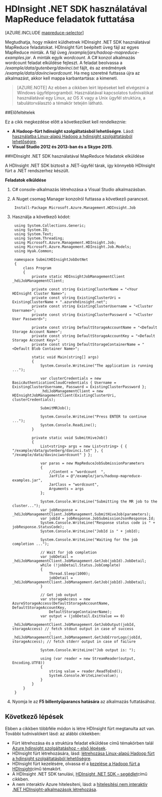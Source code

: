 <properties
    pageTitle="HDInsight .NET SDK használatával MapReduce feladatok elküldése |} Microsoft Azure"
    description="Megtudhatja, hogy miként küldhetnek MapReduce feladatokat Azure hdinsight szolgáltatáshoz hadoop HDInsight .NET SDK használatával."
    editor="cgronlun"
    manager="jhubbard"
    services="hdinsight"
    documentationCenter=""
    tags="azure-portal"
    authors="mumian"/>

<tags
    ms.service="hdinsight"
    ms.workload="big-data"
    ms.tgt_pltfrm="na"
    ms.devlang="na"
    ms.topic="article"
   ms.date="10/28/2016"
    ms.author="jgao"/>

# <a name="run-mapreduce-jobs-using-hdinsight-net-sdk"></a>HDInsight .NET SDK használatával MapReduce feladatok futtatása

[AZURE.INCLUDE [mapreduce-selector](../../includes/hdinsight-selector-use-mapreduce.md)]

Megtudhatja, hogy miként küldhetnek HDInsight .NET SDK használatával MapReduce feladatokat. HDInsight fürt beépített üveg fájl az egyes MapReduce minták. A fájl üveg */example/jars/hadoop-mapreduce-examples.jar*.  A minták egyik *wordcount*. A C# konzol alkalmazás wordcount feladat elküldése fejleszt.  A feladat beolvassa a */example/data/gutenberg/davinci.txt* fájlt, és az eredmények */example/data/davinciwordcount*.  Ha meg szeretné futtassa újra az alkalmazást, akkor kell mappa karbantartása: a kimeneti.

> [AZURE.NOTE] Az ebben a cikkben leírt lépéseket kell elvégezni a Windows ügyfélprogramból. Használatával kapcsolatos tudnivalókat használatával egy Linux, az OS X vagy a Unix ügyfél struktúra, a tabulátorválasztó a témakör tetején látható.

##<a name="prerequisites"></a>Előfeltételek

Ez a cikk megkezdése előtt a következőket kell rendelkeznie:

- **A Hadoop-fürt hdinsight szolgáltatásból lehetőségre**. Lásd: [használatba Linux-alapú Hadoop a hdinsight szolgáltatásból lehetőségre](hdinsight-use-sqoop.md#create-cluster-and-sql-database).
- **Visual Studio 2012 és 2013-ban és a Skype 2015**.

##<a name="submit-mapreduce-jobs-using-hdinsight-net-sdk"></a>HDInsight .NET SDK használatával MapReduce feladatok elküldése

A HDInsight .NET SDK biztosít a .NET-ügyfél tárak, így könnyebb HDInsight fürt a .NET rendszerhez készült. 

**Feladatok elküldése**

1. C# console-alkalmazás létrehozása a Visual Studio alkalmazásban.
2. A Nuget csomag Manager konzolról futtassa a következő parancsot.

        Install-Package Microsoft.Azure.Management.HDInsight.Job

2. Használja a következő kódot:

        using System.Collections.Generic;
        using System.IO;
        using System.Text;
        using System.Threading;
        using Microsoft.Azure.Management.HDInsight.Job;
        using Microsoft.Azure.Management.HDInsight.Job.Models;
        using Hyak.Common;

        namespace SubmitHDInsightJobDotNet
        {
            class Program
            {
                private static HDInsightJobManagementClient _hdiJobManagementClient;

                private const string ExistingClusterName = "<Your HDInsight Cluster Name>";
                private const string ExistingClusterUri = ExistingClusterName + ".azurehdinsight.net";
                private const string ExistingClusterUsername = "<Cluster Username>";
                private const string ExistingClusterPassword = "<Cluster User Password>";

                private const string DefaultStorageAccountName = "<Default Storage Account Name>";
                private const string DefaultStorageAccountKey = "<Default Storage Account Key>";
                private const string DefaultStorageContainerName = "<Default Blob Container Name>";

                static void Main(string[] args)
                {
                    System.Console.WriteLine("The application is running ...");

                    var clusterCredentials = new BasicAuthenticationCloudCredentials { Username = ExistingClusterUsername, Password = ExistingClusterPassword };
                    _hdiJobManagementClient = new HDInsightJobManagementClient(ExistingClusterUri, clusterCredentials);

                    SubmitMRJob();

                    System.Console.WriteLine("Press ENTER to continue ...");
                    System.Console.ReadLine();
                }

                private static void SubmitHiveJob()
                {
                    List<string> args = new List<string> { { "/example/data/gutenberg/davinci.txt" }, { "/example/data/davinciwordcount" } };

                    var paras = new MapReduceJobSubmissionParameters
                    {
                        //Content = "wordcount  ",
                        JarFile = @"/example/jars/hadoop-mapreduce-examples.jar",
                        JarClass = "wordcount",
                        Arguments = args
                    };

                    System.Console.WriteLine("Submitting the MR job to the cluster...");
                    var jobResponse = _hdiJobManagementClient.JobManagement.SubmitHiveJob(parameters);
                    var jobId = jobResponse.JobSubmissionJsonResponse.Id;
                    System.Console.WriteLine("Response status code is " + jobResponse.StatusCode);
                    System.Console.WriteLine("JobId is " + jobId);

                    System.Console.WriteLine("Waiting for the job completion ...");

                    // Wait for job completion
                    var jobDetail = _hdiJobManagementClient.JobManagement.GetJob(jobId).JobDetail;
                    while (!jobDetail.Status.JobComplete)
                    {
                        Thread.Sleep(1000);
                        jobDetail = _hdiJobManagementClient.JobManagement.GetJob(jobId).JobDetail;
                    }

                    // Get job output
                    var storageAccess = new AzureStorageAccess(DefaultStorageAccountName, DefaultStorageAccountKey,
                        DefaultStorageContainerName);
                    var output = (jobDetail.ExitValue == 0)
                        ? _hdiJobManagementClient.JobManagement.GetJobOutput(jobId, storageAccess) // fetch stdout output in case of success
                        : _hdiJobManagementClient.JobManagement.GetJobErrorLogs(jobId, storageAccess); // fetch stderr output in case of failure

                    System.Console.WriteLine("Job output is: ");

                    using (var reader = new StreamReader(output, Encoding.UTF8))
                    {
                        string value = reader.ReadToEnd();
                        System.Console.WriteLine(value);
                    }
                }
            }
        }

5. Nyomja le az **F5 billentyűparancs hatására** az alkalmazás futtatásához.


## <a name="next-steps"></a>Következő lépések

Ebben a cikkben többféle módon is létre HDInsight fürt megtanulta azt van. További tudnivalókért lásd: az alábbi cikkekben:

- Fürt létrehozása és a struktúra feladat elküldése című témakörben talál [Azure hdinsight szolgáltatáshoz – első lépések](hdinsight-hadoop-linux-tutorial-get-started.md).
- HDInsight fürt létrehozására, lásd: [létrehozása Linux-alapú Hadoop fürt a hdinsight szolgáltatásból lehetőségre](hdinsight-hadoop-provision-linux-clusters.md).
- HDInsight fürt kezelésére, olvassa el a [kezelése a Hadoop fürt a HDInsight](hdinsight-administer-use-management-portal.md)című témakört.
- A HDInsight .NET SDK tanulási, [HDInsight .NET SDK – segédlet](https://msdn.microsoft.com/library/mt271028.aspx)című cikkben.
- A nem interaktív Azure hitelesíteni, lásd: a [hitelesítési nem interaktív .NET HDInsight-alkalmazások létrehozása](hdinsight-create-non-interactive-authentication-dotnet-applications.md).




